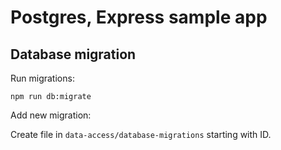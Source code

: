 # Postgres, Express sample app

## Database migration

Run migrations:

```
npm run db:migrate
```

Add new migration:

Create file in `data-access/database-migrations` starting with ID.

